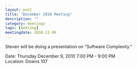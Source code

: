 ```yaml
---
layout: post
title: "December 2010 Meeting"
description: ""
category: meetings
tags: [meeting]
meetingdate: 2010-12-09
---
```


Steven will be doing a presentation on "Software Complexity."                  
                                                                             
Date: Thursday December 9, 2010 7:00 PM - 9:00 PM                                
Location: Downs 107                                         
